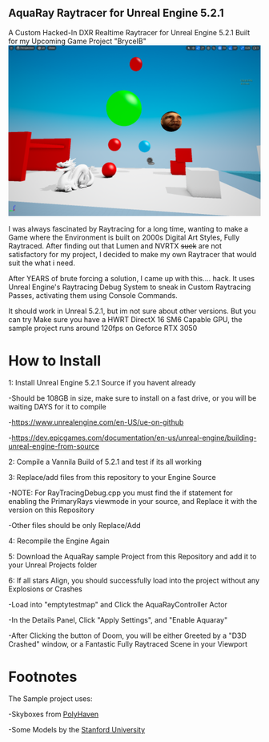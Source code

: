 ## __AquaRay Raytracer for Unreal Engine 5.2.1__
A Custom Hacked-In DXR Realtime Raytracer for Unreal Engine 5.2.1 Built for my Upcoming Game Project "BryceIB"
![alt text](yay/img1.png)

I was always fascinated by Raytracing for a long time, wanting to make a Game where the Environment is built on 2000s Digital Art Styles, Fully Raytraced. After finding out that Lumen and NVRTX ~~suck~~ are not satisfactory for my project, I decided to make my own Raytracer that would suit the what i need.

After YEARS of brute forcing a solution, I came up with this.... hack. It uses Unreal Engine's Raytracing Debug System to sneak in Custom Raytracing Passes, activating them using Console Commands.

It should work in Unreal 5.2.1, but im not sure about other versions. But you can try
Make sure you have a HWRT DirectX 16 SM6 Capable GPU, the sample project runs around 120fps on Geforce RTX 3050 

# __How to Install__
1: Install Unreal Engine 5.2.1 Source  if you havent already

-Should be 108GB in size, make sure to install on a fast drive, or you will be waiting DAYS for it to compile

-https://www.unrealengine.com/en-US/ue-on-github

-https://dev.epicgames.com/documentation/en-us/unreal-engine/building-unreal-engine-from-source



2: Compile a Vannila Build of 5.2.1 and test if its all working



3: Replace/add files from this repository to your Engine Source

-NOTE: For RayTracingDebug.cpp you must find the if statement for enabling the PrimaryRays viewmode in your source, and Replace it with the version on this Repository

-Other files should be only Replace/Add



4: Recompile the Engine Again



5: Download the AquaRay sample Project from this Repository and add it to your Unreal Projects folder



6: If all stars Align, you should successfully load into the project without any Explosions or Crashes

-Load into "emptytestmap" and Click the AquaRayController Actor

-In the Details Panel, Click "Apply Settings", and "Enable Aquaray"

-After Clicking the button of Doom, you will be either Greeted by a "D3D Crashed" window, or a Fantastic Fully Raytraced Scene in your Viewport

# __Footnotes__

The Sample project uses:

-Skyboxes from [PolyHaven](https://polyhaven.com/)

-Some Models by the [Stanford University](https://graphics.stanford.edu/data/3Dscanrep/)
